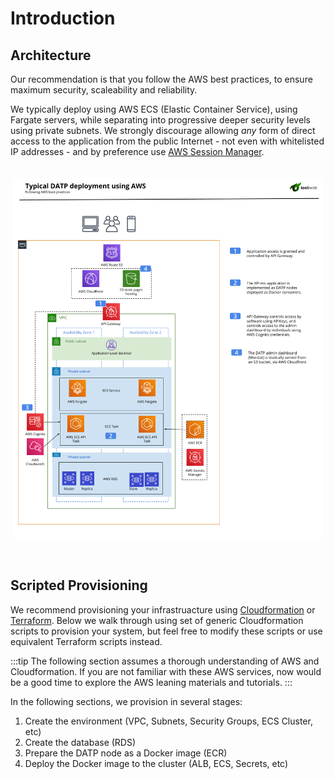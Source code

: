 # Introduction

## Architecture

Our recommendation is that you follow the AWS best practices, to ensure maximum
security, scaleability and reliability.


We typically deploy using AWS ECS (Elastic Container Service), using Fargate servers,
while separating into progressive deeper security levels using private subnets.
We strongly discourage allowing _any_ form of direct access to the application from
the public Internet - not even with whitelisted IP addresses - and by preference use
[AWS Session Manager](https://aws.amazon.com/blogs/infrastructure-and-automation/toward-a-bastion-less-world/).

<!--
<div style="padding: 10px 25px 30px"><img src="/datp-images/aws-deployment.png" alt="AWS Deployment" style="width: 690px; border-radius: 3px; box-shadow: 0 10px 15px rgb(0 0 0 / 50%)"></div>
-->
<div style="padding: 20px 5px 30px"><img src="/datp-images/aws-deployment.png" alt="AWS Deployment" style="width: 720px; border-radius: 3px"></div>



## Scripted Provisioning

We recommend provisioning your infrastruacture using [Cloudformation](https://aws.amazon.com/cloudformation/) or [Terraform](https://www.terraform.io/).
Below we walk through using set of generic
Cloudformation scripts to provision your system, but feel free to modify these scripts or use
equivalent Terraform scripts instead.

:::tip
The following section assumes a thorough understanding of AWS and Cloudformation.
If you are not familiar with these AWS services, now would be a good time to explore the AWS leaning materials and tutorials.
:::

In the following sections, we provision in several stages:
1. Create the environment (VPC, Subnets, Security Groups, ECS Cluster, etc)
2. Create the database (RDS)
3. Prepare the DATP node as a Docker image (ECR)
3. Deploy the Docker image to the cluster (ALB, ECS, Secrets, etc)

